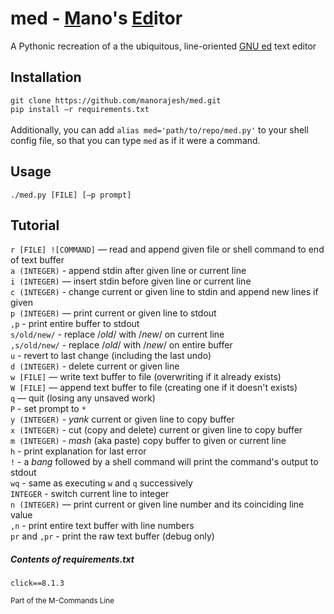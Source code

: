 # med - <ins>M</ins>ano's <ins>Ed</ins>itor

A Pythonic recreation of a the ubiquitous, line-oriented [GNU ed](https://www.gnu.org/software/ed/) text editor

## Installation
`git clone https://github.com/manorajesh/med.git` <br>
`pip install —r requirements.txt` <br><br>
Additionally, you can add `alias med='path/to/repo/med.py'` to your shell config file, so that you can type `med` as if it were a command.

## Usage
`./med.py [FILE] [—p prompt]`

## Tutorial
`r [FILE] ![COMMAND]` — read and append given file or shell command to end of text buffer <br>
`a (INTEGER)` - append stdin after given line or current line <br>
`i (INTEGER)` — insert stdin before given line or current line <br>
`c (INTEGER)` - change current or given line to stdin and append new lines if given <br>
`p (INTEGER)` — print current or given line to stdout <br>
`,p` - print entire buffer to stdout <br>
`s/old/new/` - replace /*old*/ with /*new*/ on current line <br>
`,s/old/new/` - replace /*old*/ with /*new*/ on entire buffer <br>
`u` - revert to last change (including the last undo) <br>
`d (INTEGER)` - delete current or given line <br>
`w [FILE]` — write text buffer to file (overwriting if it already exists) <br>
`W [FILE]` — append text buffer to file (creating one if it doesn't exists) <br>
`q` — quit (losing any unsaved work) <br>
`P` - set prompt to `*` <br>
`y (INTEGER)` - *yank* current or given line to copy buffer <br>
`x (INTEGER)` - cut (copy and delete) current or given line to copy buffer <br>
`m (INTEGER)` - *mash* (aka paste) copy buffer to given or current line <br>
`h` - print explanation for last error <br>
`!` - a *bang* followed by a shell command will print the command's output to stdout <br>
`wq` - same as executing `w` and `q` successively <br>
`INTEGER` - switch current line to integer <br>
`n (INTEGER)` — print current or given line number and its coinciding line value <br>
`,n` - print entire text buffer with line numbers <br>
`pr` and `,pr` - print the raw text buffer (debug only) <br>

##### Contents of requirements.txt
`click==8.1.3`

<sub>Part of the M-Commands Line</sub>
